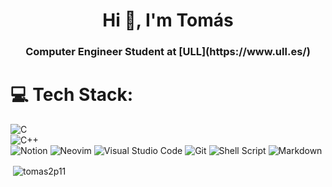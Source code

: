 <h1 align="center">Hi 👋, I'm Tomás</h1>
<h3 align="center">Computer Engineer Student at [ULL](https://www.ull.es/)</h3>

# 💻 Tech Stack: 
 ![C](https://img.shields.io/badge/c-%2300599C.svg?style=for-the-badge&logo=c&logoColor=white)  
 ![C++](https://img.shields.io/badge/c++-%2300599C.svg?style=for-the-badge&logo=c%2B%2B&logoColor=white)    
 ![Notion](https://img.shields.io/badge/Notion-%23000000.svg?style=for-the-badge&logo=notion&logoColor=white) 
 ![Neovim](https://img.shields.io/badge/NeoVim-%2357A143.svg?&style=for-the-badge&logo=neovim&logoColor=white) 
 ![Visual Studio Code](https://img.shields.io/badge/Visual%20Studio%20Code-0078d7.svg?style=for-the-badge&logo=visual-studio-code&logoColor=white) 
 ![Git](https://img.shields.io/badge/git-%23F05033.svg?style=for-the-badge&logo=git&logoColor=white) 
 ![Shell Script](https://img.shields.io/badge/shell_script-%23121011.svg?style=for-the-badge&logo=gnu-bash&logoColor=white) 
 ![Markdown](https://img.shields.io/badge/markdown-%23000000.svg?style=for-the-badge&logo=markdown&logoColor=white) 

<p>&nbsp;<img align="center" src="https://github-readme-stats.vercel.app/api?username=tomas2p11&show_icons=true&theme=dark&hide_border=true&locale=es" alt="tomas2p11" /></p>
